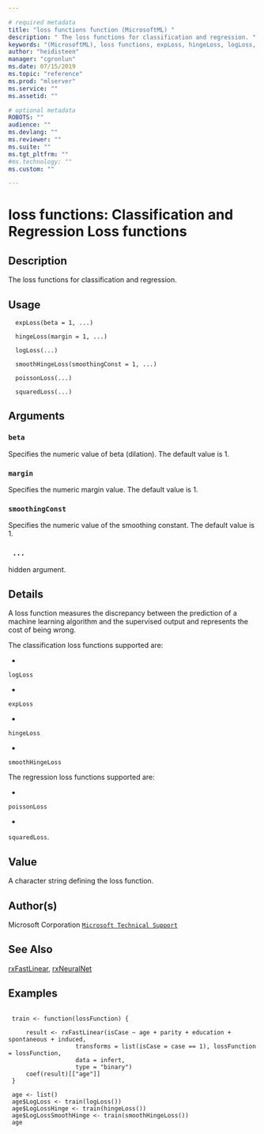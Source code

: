```yaml
--- 

# required metadata 
title: "loss functions function (MicrosoftML) " 
description: " The loss functions for classification and regression. " 
keywords: "(MicrosoftML), loss functions, expLoss, hingeLoss, logLoss, poissonLoss, smoothHingeLoss, squaredLoss, loss" 
author: "heidisteen" 
manager: "cgronlun" 
ms.date: 07/15/2019
ms.topic: "reference" 
ms.prod: "mlserver" 
ms.service: "" 
ms.assetid: "" 

# optional metadata 
ROBOTS: "" 
audience: "" 
ms.devlang: "" 
ms.reviewer: "" 
ms.suite: "" 
ms.tgt_pltfrm: "" 
#ms.technology: "" 
ms.custom: "" 

--- 
```











 # loss functions: Classification and Regression Loss functions 
 ## Description

The loss functions for classification and regression.


 ## Usage

```   
  expLoss(beta = 1, ...)

  hingeLoss(margin = 1, ...)

  logLoss(...)

  smoothHingeLoss(smoothingConst = 1, ...)

  poissonLoss(...)

  squaredLoss(...)

```

 ## Arguments



 ### `beta`
 Specifies the numeric value of beta (dilation). The default value  is 1. 



 ### `margin`
 Specifies the numeric margin value. The default value is 1. 



 ### `smoothingConst`
 Specifies the numeric value of the smoothing constant. The default value is 1. 



 ### ` ...`
 hidden argument. 



 ## Details

A loss function measures the discrepancy between the prediction
of a machine learning algorithm and the supervised output and represents the
cost of being wrong. 

The classification loss functions supported are:


* 
 `logLoss` 

* 
 `expLoss` 

* 
 `hingeLoss` 

* 
 `smoothHingeLoss`


The regression loss functions supported are:


* 
 `poissonLoss` 

* 
 `squaredLoss`.




 ## Value

A character string defining the loss function.

 ## Author(s)

Microsoft Corporation [`Microsoft Technical Support`](https://go.microsoft.com/fwlink/?LinkID=698556&clcid=0x409)



 ## See Also

[rxFastLinear](rxFastLinear.md), [rxNeuralNet](rxNeuralNet.md)

 ## Examples

 ```

  train <- function(lossFunction) {

      result <- rxFastLinear(isCase ~ age + parity + education + spontaneous + induced,
                    transforms = list(isCase = case == 1), lossFunction = lossFunction,
                    data = infert,
                    type = "binary")
      coef(result)[["age"]]
  }

  age <- list()
  age$LogLoss <- train(logLoss())
  age$LogLossHinge <- train(hingeLoss())
  age$LogLossSmoothHinge <- train(smoothHingeLoss())
  age
```



